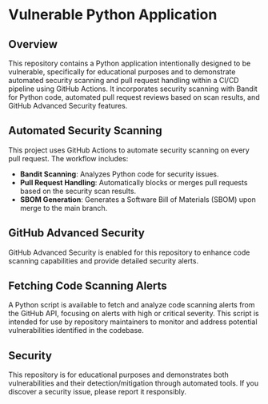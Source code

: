 # Vulnerable Python Application

## Overview

This repository contains a Python application intentionally designed to be vulnerable, specifically for educational purposes and to demonstrate automated security scanning and pull request handling within a CI/CD pipeline using GitHub Actions. It incorporates security scanning with Bandit for Python code, automated pull request reviews based on scan results, and GitHub Advanced Security features.

## Automated Security Scanning

This project uses GitHub Actions to automate security scanning on every pull request. The workflow includes:

- **Bandit Scanning**: Analyzes Python code for security issues.
- **Pull Request Handling**: Automatically blocks or merges pull requests based on the security scan results.
- **SBOM Generation**: Generates a Software Bill of Materials (SBOM) upon merge to the main branch.

## GitHub Advanced Security

GitHub Advanced Security is enabled for this repository to enhance code scanning capabilities and provide detailed security alerts.

## Fetching Code Scanning Alerts

A Python script is available to fetch and analyze code scanning alerts from the GitHub API, focusing on alerts with high or critical severity. This script is intended for use by repository maintainers to monitor and address potential vulnerabilities identified in the codebase.

## Security

This repository is for educational purposes and demonstrates both vulnerabilities and their detection/mitigation through automated tools. If you discover a security issue, please report it responsibly.
